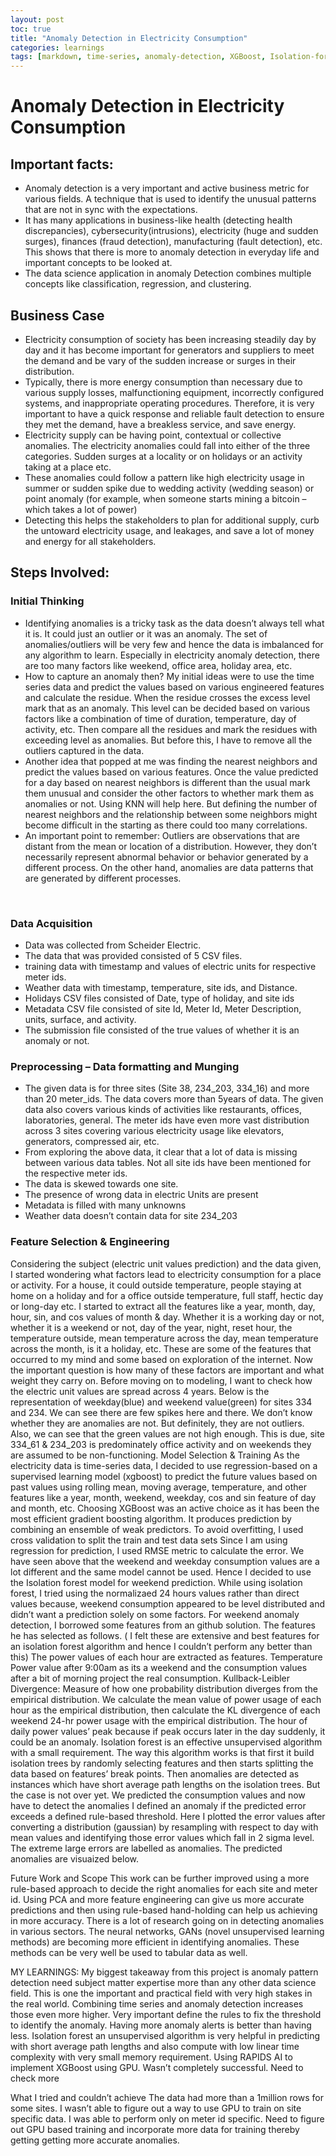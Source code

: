 ```yaml
---
layout: post
toc: true
title: "Anomaly Detection in Electricity Consumption"
categories: learnings
tags: [markdown, time-series, anomaly-detection, XGBoost, Isolation-forest, cudf, GPU, big-data, html, EDA, Plotly]
---
```


# Anomaly Detection in Electricity Consumption


## Important facts:
* Anomaly detection is a very important and active business metric for various fields. A technique that is used to identify the unusual patterns that are not in sync with the expectations.
* It has many applications in business-like health (detecting health discrepancies), cybersecurity(intrusions), electricity (huge and sudden surges), finances (fraud detection), manufacturing (fault detection), etc. This shows that there is more to anomaly detection in everyday life and important concepts to be looked at.
* The data science application in anomaly Detection combines multiple concepts like classification, regression, and clustering.


## Business Case
* Electricity consumption of society has been increasing steadily day by day and it has become important for generators and suppliers to meet the demand and be vary of the sudden increase or surges in their distribution. 
* Typically, there is more energy consumption than necessary due to various supply losses, malfunctioning equipment, incorrectly configured systems, and inappropriate operating procedures. Therefore, it is very important to have a quick response and reliable fault detection to ensure they met the demand, have a breakless service, and save energy.
* Electricity supply can be having point, contextual or collective anomalies. The electricity anomalies could fall into either of the three categories. Sudden surges at a locality or on holidays or an activity taking at a place etc.
* These anomalies could follow a pattern like high electricity usage in summer or sudden spike due to wedding activity (wedding season) or point anomaly (for example, when someone starts mining a bitcoin – which takes a lot of power)
* Detecting this helps the stakeholders to plan for additional supply, curb the untoward electricity usage, and leakages, and save a lot of money and energy for all stakeholders.
 
## Steps Involved:


### Initial Thinking
* Identifying anomalies is a tricky task as the data doesn’t always tell what it is. It could just an outlier or it was an anomaly. The set of anomalies/outliers will be very few and hence the data is imbalanced for any algorithm to learn. Especially in electricity anomaly detection, there are too many factors like weekend, office area, holiday area, etc.
* How to capture an anomaly then? My initial ideas were to use the time series data and predict the values based on various engineered features and calculate the residue. When the residue crosses the excess level mark that as an anomaly. This level can be decided based on various factors like a combination of time of duration, temperature, day of activity, etc. Then compare all the residues and mark the residues with exceeding level as anomalies. But before this, I have to remove all the outliers captured in the data.
* Another idea that popped at me was finding the nearest neighbors and predict the values based on various features. Once the value predicted for a day based on nearest neighbors is different than the usual mark them unusual and consider the other factors to whether mark them as anomalies or not. Using KNN will help here. But defining the number of nearest neighbors and the relationship between some neighbors might become difficult in the starting as there could too many correlations.
* An important point to remember: Outliers are observations that are distant from the mean or location of a distribution. However, they don’t necessarily represent abnormal behavior or behavior generated by a different process. On the other hand, anomalies are data patterns that are generated by different processes.
<p>&nbsp;</p>

### Data Acquisition
* Data was collected from Scheider Electric.
* The data that was provided consisted of 5 CSV files.
 * training data with timestamp and values of electric units for respective meter ids.
 * Weather data with timestamp, temperature, site ids, and Distance.
 * Holidays CSV files consisted of Date, type of holiday, and site ids
 * Metadata CSV file consisted of site Id, Meter Id, Meter Description, units, surface, and activity.
 * The submission file consisted of the true values of whether it is an anomaly or not.

### Preprocessing – Data formatting and Munging
* The given data is for three sites (Site 38, 234_203, 334_16) and more than 20 meter_ids. The data covers more than 5years of data. The given data also covers various kinds of activities like restaurants, offices, laboratories, general. The meter ids have even more vast distribution across 3 sites covering various electricity usage like elevators, generators, compressed air, etc.
* From exploring the above data, it clear that a lot of data is missing between various data tables. Not all site ids have been mentioned for the respective meter ids.
* The data is skewed towards one site.
* The presence of wrong data in electric Units are present
* Metadata is filled with many unknowns
* Weather data doesn’t contain data for site 234_203


### Feature Selection & Engineering
Considering the subject (electric unit values prediction) and the data given, I started wondering what factors lead to electricity consumption for a place or activity. For a house, it could outside temperature, people staying at home on a holiday and for a office outside temperature, full staff, hectic day or long-day etc.
I started to extract all the features like a year, month, day, hour, sin, and cos values of month & day. Whether it is a working day or not, whether it is a weekend or not, day of the year, night, reset hour, the temperature outside, mean temperature across the day, mean temperature across the month, is it a holiday, etc.
These are some of the features that occurred to my mind and some based on exploration of the internet.
Now the important question is how many of these factors are important and what weight they carry on.
Before moving on to modeling, I want to check how the electric unit values are spread across 4 years. Below is the representation of weekday(blue) and weekend value(green) for sites 334 and 234. We can see there are few spikes here and there. We don’t know whether they are anomalies are not. But definitely, they are not outliers.
Also, we can see that the green values are not high enough. This is due, site 334_61 & 234_203 is predominately office activity and on weekends they are assumed to be non-functioning.
Model Selection & Training
As the electricity data is time-series data, I decided to use regression-based on a supervised learning model (xgboost) to predict the future values based on past values using rolling mean, moving average, temperature, and other features like a year, month, weekend, weekday, cos and sin feature of day and month, etc.
Choosing XGBoost was an active choice as it has been the most efficient gradient boosting algorithm. It produces prediction by combining an ensemble of weak predictors. 
To avoid overfitting, I used cross validation to split the train and test data sets 
Since I am using regression for prediction, I used RMSE metric to calculate the error.
We have seen above that the weekend and weekday consumption values are a lot different and the same model cannot be used. Hence I decided to use the Isolation forest model for weekend prediction. While using isolation forest, I tried using the normalizaed 24 hours values rather than direct values because, weekend consumption appeared to be level distributed and didn’t want a prediction solely on some factors.
For weekend anomaly detection, I borrowed some features from an github solution. The features he has selected as follows. ( I felt these are extensive and best features for an isolation forest algorithm and hence I couldn’t perform any better than this)
The power values of each hour are extracted as features.
Temperature
Power value after 9:00am as its a weekend and the consumption values after a bit of morning project the real consumption.
Kullback-Leibler Divergence: Measure of how one probability distribution diverges from the empirical distribution. We calculate the mean value of power usage of each hour as the empirical distribution, then calculate the KL divergence of each weekend 24-hr power usage with the empirical distribution.
The hour of daily power values’ peak because if peak occurs later in the day suddenly, it could be an anomaly.
Isolation forest is an effective unsupervised algorithm with a small requirement. 
The way this algorithm works is that first it build isolation trees by randomly selecting features and then starts splitting the data based on features’ break points. Then anomalies are detected as instances which have short average path lengths on the isolation trees.
But the case is not over yet. We predicted the consumption values and now have to detect the anomalies
I defined an anomaly if the predicted error exceeds a defined rule-based threshold. 
Here I plotted the error values after converting a distribution (gaussian) by resampling with respect to day with mean values and identifying those error values which fall in 2 sigma level.
The extreme large errors are labelled as anomalies. 
The predicted anomalies are visuaized below.


Future Work and Scope
This work can be further improved using a more rule-based approach to decide the right anomalies for each site and meter id. Using PCA and more feature engineering can give us more accurate predictions and then using rule-based hand-holding can help us achieving in more accuracy.
There is a lot of research going on in detecting anomalies in various sectors. The neural networks, GANs (novel unsupervised learning methods) are becoming more efficient in identifying anomalies. These methods can be very well be used to tabular data as well.
 
MY LEARNINGS:
My biggest takeaway from this project is anomaly pattern detection need subject matter expertise more than any other data science field. 
This is one the important and practical field with very high stakes in the real world.
Combining time series and anomaly detection increases those even more higher. 
Very important define the rules to fix the threshold to identify the anomaly.
Having more anomaly alerts is better than having less.
Isolation forest an unsupervised algorithm is very helpful in predicting with short average path lengths and also compute with low linear time complexity with very small memory requirement. 
Using RAPIDS AI to implement XGBoost using GPU. Wasn’t completely successful. Need to check more

What I tried and couldn’t achieve
The data had more than a 1million rows for some sites. I wasn’t able to figure out a way to use GPU to train on site specific data. I was able to perform only on meter id specific. 
Need to figure out GPU based training and incorporate more data for training thereby getting getting more accurate anomalies.



